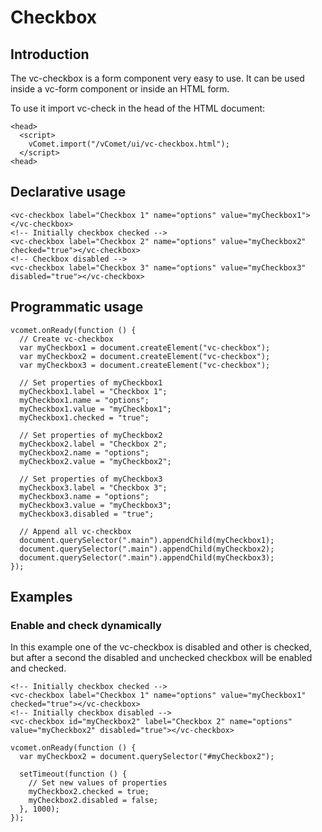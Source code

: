 # Checkbox

## Introduction
The vc-checkbox is a form component very easy to use. It can be used inside a vc-form component or inside an HTML form.

To use it import vc-check in the head of the HTML document:
``` [html]
<head>
  <script>
    vComet.import("/vComet/ui/vc-checkbox.html");
  </script>
<head>
```


## Declarative usage
``` [html]
<vc-checkbox label="Checkbox 1" name="options" value="myCheckbox1"></vc-checkbox>
<!-- Initially checkbox checked -->
<vc-checkbox label="Checkbox 2" name="options" value="myCheckbox2" checked="true"></vc-checkbox>
<!-- Checkbox disabled -->
<vc-checkbox label="Checkbox 3" name="options" value="myCheckbox3" disabled="true"></vc-checkbox>
```


## Programmatic usage
``` [javascript]
vcomet.onReady(function () {
  // Create vc-checkbox
  var myCheckbox1 = document.createElement("vc-checkbox");
  var myCheckbox2 = document.createElement("vc-checkbox");
  var myCheckbox3 = document.createElement("vc-checkbox");

  // Set properties of myCheckbox1
  myCheckbox1.label = "Checkbox 1";
  myCheckbox1.name = "options";
  myCheckbox1.value = "myCheckbox1";
  myCheckbox1.checked = "true";

  // Set properties of myCheckbox2
  myCheckbox2.label = "Checkbox 2";
  myCheckbox2.name = "options";
  myCheckbox2.value = "myCheckbox2";

  // Set properties of myCheckbox3
  myCheckbox3.label = "Checkbox 3";
  myCheckbox3.name = "options";
  myCheckbox3.value = "myCheckbox3";
  myCheckbox3.disabled = "true";

  // Append all vc-checkbox
  document.querySelector(".main").appendChild(myCheckbox1);
  document.querySelector(".main").appendChild(myCheckbox2);
  document.querySelector(".main").appendChild(myCheckbox3);
});
```

## Examples

### Enable and check dynamically
In this example one of the vc-checkbox is disabled and other is checked, but after a second the disabled and unchecked checkbox will be enabled and checked.
``` [html]
<!-- Initially checkbox checked -->
<vc-checkbox label="Checkbox 1" name="options" value="myCheckbox1" checked="true"></vc-checkbox>
<!-- Initially checkbox disabled -->
<vc-checkbox id="myCheckbox2" label="Checkbox 2" name="options" value="myCheckbox2" disabled="true"></vc-checkbox>
```

``` [javascript]
vcomet.onReady(function () {
  var myCheckbox2 = document.querySelector("#myCheckbox2");

  setTimeout(function () {
    // Set new values of properties
    myCheckbox2.checked = true;
    myCheckbox2.disabled = false;
  }, 1000);
});
```